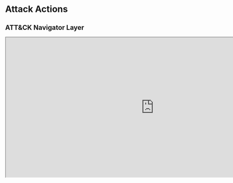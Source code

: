 # Attack Actions

## ATT&CK Navigator Layer

<iframe src="https://mitre-attack.github.io/attack-navigator/enterprise/#layerURL=https%3A%2F%2Fraw.githubusercontent.com%2FCyb3rWard0g%2FCloud-Katana%2Fmain%2FattackActions%2Fattacklayer.json&tabs=false&selecting_techniques=false" width="950" height="450"></iframe>